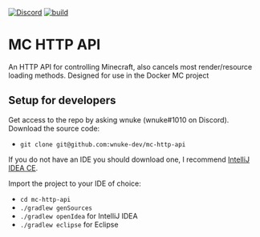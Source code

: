 [![Discord](https://img.shields.io/discord/745728805678874800?logo=discord)](https://discord.gg/MwBvhEz)
[![build](https://github.com/wnuke-dev/mc-http-api/workflows/Java%20CI%20with%20Gradle/badge.svg)]((https://github.com/wnuke-dev/mc-http-api/actions?query=workflow%3A%22Java%20CI%20with%20Gradle%22))
# MC HTTP API

An HTTP API for controlling Minecraft, also cancels most render/resource loading methods. Designed for use in the Docker MC project

## Setup for developers


Get access to the repo by asking wnuke (wnuke#1010 on Discord). Download the source code:

 - `git clone git@github.com:wnuke-dev/mc-http-api`

If you do not have an IDE you should download one, I recommend [IntelliJ IDEA CE](https://www.jetbrains.com/idea/).

Import the project to your IDE of choice:

 - `cd mc-http-api`
 - `./gradlew genSources`
 - `./gradlew openIdea` for IntelliJ IDEA
 - `./gradlew eclipse` for Eclipse
